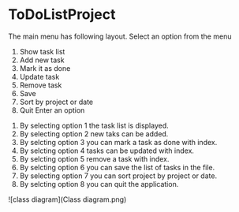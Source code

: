 # ToDoListProject
The main menu has following layout.
Select an option from the menu
1) Show task list 
2) Add new task
3) Mark it as done
4) Update task
5) Remove task
6) Save
7) Sort by project or date
8) Quit
Enter an option
1. By selecting option 1 the task list is displayed.
2. By selecting option 2 new taks can be added.
3. By selcting option 3 you can mark a task as done with index.
4. By selcting option 4 tasks can be updated with index.
5. By selcting option 5 remove a task with index.
6. By selcting option 6 you can save the list of tasks in the file.
7. By selecting option 7 you can sort project by project or date.
8. By selcting option 8 you can quit the application.

![class diagram](Class diagram.png)

